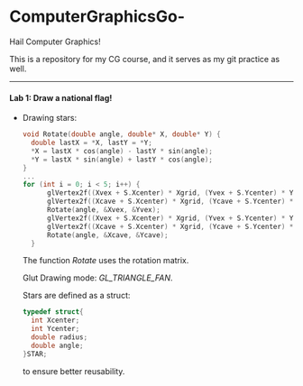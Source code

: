 # ComputerGraphicsGo-
Hail Computer Graphics!

This is a repository for my CG course, and it serves as my git practice as well.

------

#### Lab 1: Draw a national flag!

- Drawing stars: 

  ~~~C++
  void Rotate(double angle, double* X, double* Y) {
  	double lastX = *X, lastY = *Y;
  	*X = lastX * cos(angle) - lastY * sin(angle);
  	*Y = lastX * sin(angle) + lastY * cos(angle);
  }
  ...
  for (int i = 0; i < 5; i++) {
  		glVertex2f((Xvex + S.Xcenter) * Xgrid, (Yvex + S.Ycenter) * Ygrid);
  		glVertex2f((Xcave + S.Xcenter) * Xgrid, (Ycave + S.Ycenter) * Ygrid);
  		Rotate(angle, &Xvex, &Yvex);
  		glVertex2f((Xvex + S.Xcenter) * Xgrid, (Yvex + S.Ycenter) * Ygrid);
  		glVertex2f((Xcave + S.Xcenter) * Xgrid, (Ycave + S.Ycenter) * Ygrid);
  		Rotate(angle, &Xcave, &Ycave);
  	}
  ~~~

  The function *Rotate* uses the rotation matrix.

  Glut Drawing mode: *GL_TRIANGLE_FAN*.

  Stars are defined as a struct:

  ~~~c++
  typedef struct{
  	int Xcenter;
  	int Ycenter;
  	double radius;
  	double angle;
  }STAR;
  ~~~

  to ensure better reusability.

